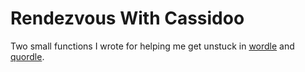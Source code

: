 # Rendezvous With Cassidoo
Two small functions I wrote for helping me get unstuck in [wordle](https://www.nytimes.com/games/wordle) and [quordle](https://www.quordle.com).